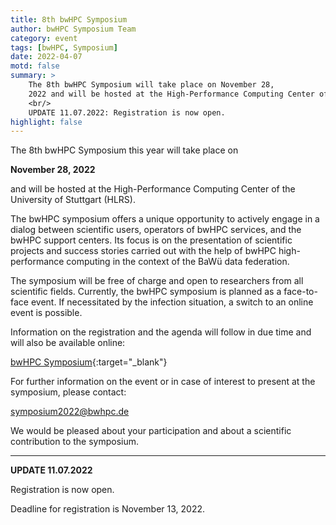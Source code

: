 ```yaml
---
title: 8th bwHPC Symposium
author: bwHPC Symposium Team
category: event
tags: [bwHPC, Symposium]
date: 2022-04-07
motd: false
summary: >
    The 8th bwHPC Symposium will take place on November 28,
    2022 and will be hosted at the High-Performance Computing Center of the University of Stuttgart (HLRS).
    <br/>
    UPDATE 11.07.2022: Registration is now open.
highlight: false
---
```


The 8th bwHPC Symposium this year will take place on

**November 28, 2022**

and will be hosted at the High-Performance Computing Center of the University of Stuttgart (HLRS).

The bwHPC symposium offers a unique opportunity to actively engage in a dialog between scientific users, operators of bwHPC services, and the bwHPC support centers.
Its focus is on the presentation of scientific projects and success stories carried out with the help of bwHPC high-performance computing in the context of the BaWü data federation.

The symposium will be free of charge and open to researchers from all scientific fields.
Currently, the bwHPC symposium is planned as a face-to-face event.
If necessitated by the infection situation, a switch to an online event is possible.

Information on the registration and the agenda will follow in due time and will also be available online:

[bwHPC Symposium](https://www.bwhpc.de/8-bwhpc-symposium.php){:target="_blank"}

For further information on the event or in case of interest to present at the symposium, please contact:

[symposium2022@bwhpc.de](mailto:symposium2022@bwhpc.de)

We would be pleased about your participation and about a scientific contribution to the symposium.

---

**UPDATE 11.07.2022**

Registration is now open.

Deadline for registration is November 13, 2022.
